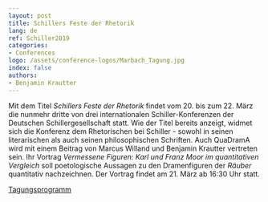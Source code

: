 ```yaml
---
layout: post
title: Schillers Feste der Rhetorik
lang: de
ref: Schiller2019
categories:
- Conferences
logo: /assets/conference-logos/Marbach_Tagung.jpg
index: false
authors:
- Benjamin Krautter
---
```


Mit dem Titel *Schillers Feste der Rhetorik* findet vom 20. bis zum 22. März die nunmehr dritte von drei internationalen Schiller-Konferenzen der Deutschen Schillergesellschaft statt. Wie der Titel bereits anzeigt, widmet sich die Konferenz dem Rhetorischen bei Schiller - sowohl in seinen literarischen als auch seinen philosophischen Schriften. Auch QuaDramA wird mit einem Beitrag von Marcus Willand und Benjamin Krautter vertreten sein. Ihr Vortrag *Vermessene Figuren: Karl und Franz Moor im quantitativen Vergleich* soll poetologische Aussagen zu den Dramenfiguren der *Räuber* quantitativ nachzeichnen.
Der Vortrag findet am 21. März ab 16:30 Uhr statt.

[Tagungsprogramm](https://www.dla-marbach.de/fileadmin/redaktion/Forschung/Tagungsprogramme/Schiller_2019_Programm_AKTUELL.pdf)
